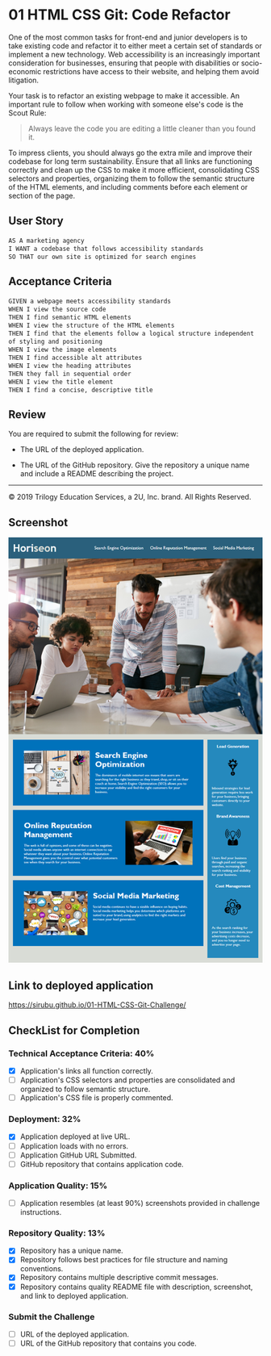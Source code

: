 # 01 HTML CSS Git: Code Refactor

One of the most common tasks for front-end and junior developers is to take existing code and refactor it to either meet a certain set of standards or implement a new technology. Web accessibility is an increasingly important consideration for businesses, ensuring that people with disabilities or socio-economic restrictions have access to their website, and helping them avoid litigation.

Your task is to refactor an existing webpage to make it accessible. An important rule to follow when working with someone else's code is the Scout Rule:

> Always leave the code you are editing a little cleaner than you found it.

To impress clients, you should always go the extra mile and improve their codebase for long term sustainability. Ensure that all links are functioning correctly and clean up the CSS to make it more efficient, consolidating CSS selectors and properties, organizing them to follow the semantic structure of the HTML elements, and including comments before each element or section of the page.

## User Story

```
AS A marketing agency
I WANT a codebase that follows accessibility standards
SO THAT our own site is optimized for search engines
```

## Acceptance Criteria

```
GIVEN a webpage meets accessibility standards
WHEN I view the source code
THEN I find semantic HTML elements
WHEN I view the structure of the HTML elements
THEN I find that the elements follow a logical structure independent of styling and positioning
WHEN I view the image elements
THEN I find accessible alt attributes
WHEN I view the heading attributes
THEN they fall in sequential order
WHEN I view the title element
THEN I find a concise, descriptive title
```

## Review

You are required to submit the following for review:

* The URL of the deployed application.

* The URL of the GitHub repository. Give the repository a unique name and include a README describing the project.

- - -
© 2019 Trilogy Education Services, a 2U, Inc. brand. All Rights Reserved.

## Screenshot
![alt text](./Develop/assets/images/01-html-css-git-homework-demo.png)

## Link to deployed application
https://sirubu.github.io/01-HTML-CSS-Git-Challenge/

## CheckList for Completion

### Technical Acceptance Criteria: 40%
- [x] Application's links all function correctly.
- [ ] Application's CSS selectors and properties are consolidated and organized to follow semantic structure.
- [ ] Application's CSS file is properly commented.
### Deployment: 32%
- [x] Application deployed at live URL.
- [ ] Application loads with no errors.
- [ ] Application GitHub URL Submitted.
- [ ] GitHub repository that contains application code.
### Application Quality: 15%
- [ ] Application resembles (at least 90%) screenshots provided in challenge instructions.
### Repository Quality: 13%
- [x] Repository has a unique name.
- [x] Repository follows best practices for file structure and naming conventions.
- [x] Repository contains multiple descriptive commit messages.
- [x] Repository contains quality README file with description, screenshot, and link to deployed application.
### Submit the Challenge
- [ ] URL of the deployed application.
- [ ] URL of the GitHub repository that contains you code.